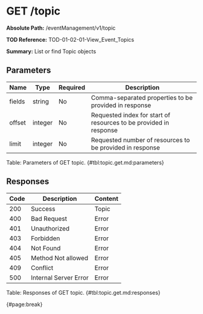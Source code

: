 <!--
    ATTENTION: This file was generated via gradle!
               Do NOT manually edit this file! Any such changes will be overwritten!
-->

# GET /topic

**Absolute Path:** /eventManagement/v1/topic

**TOD Reference:** TOD-01-02-01-View_Event_Topics

**Summary:** List or find Topic objects

## Parameters

| Name | Type | Required | Description |
| ------ | ------ | --- | ------------ |
| fields | string | No | Comma-separated properties to be provided in response |
| offset | integer | No | Requested index for start of resources to be provided in response |
| limit | integer | No | Requested number of resources to be provided in response |

Table: Parameters of GET topic. {#tbl:topic.get.md:parameters}

## Responses

| Code | Description | Content |
|------|-------------|---------|
| 200 | Success | Topic |
| 400 | Bad Request | Error |
| 401 | Unauthorized | Error |
| 403 | Forbidden | Error |
| 404 | Not Found | Error |
| 405 | Method Not allowed | Error |
| 409 | Conflict | Error |
| 500 | Internal Server Error | Error |

Table: Responses of GET topic. {#tbl:topic.get.md:responses}

{#page:break}
